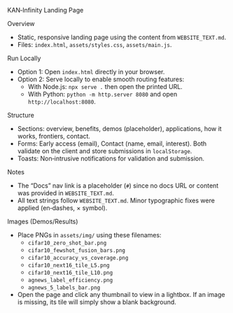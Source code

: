 KAN‑Infinity Landing Page

Overview
- Static, responsive landing page using the content from `WEBSITE_TEXT.md`.
- Files: `index.html`, `assets/styles.css`, `assets/main.js`.

Run Locally
- Option 1: Open `index.html` directly in your browser.
- Option 2: Serve locally to enable smooth routing features:
  - With Node.js: `npx serve .` then open the printed URL.
  - With Python: `python -m http.server 8080` and open `http://localhost:8080`.

Structure
- Sections: overview, benefits, demos (placeholder), applications, how it works, frontiers, contact.
- Forms: Early access (email), Contact (name, email, interest). Both validate on the client and store submissions in `localStorage`.
- Toasts: Non‑intrusive notifications for validation and submission.

Notes
- The “Docs” nav link is a placeholder (`#`) since no docs URL or content was provided in `WEBSITE_TEXT.md`.
- All text strings follow `WEBSITE_TEXT.md`. Minor typographic fixes were applied (en‑dashes, × symbol).

Images (Demos/Results)
- Place PNGs in `assets/img/` using these filenames:
  - `cifar10_zero_shot_bar.png`
  - `cifar10_fewshot_fusion_bars.png`
  - `cifar10_accuracy_vs_coverage.png`
  - `cifar10_next16_tile_L5.png`
  - `cifar10_next16_tile_L10.png`
  - `agnews_label_efficiency.png`
  - `agnews_5_labels_bar.png`
- Open the page and click any thumbnail to view in a lightbox. If an image is missing, its tile will simply show a blank background.
